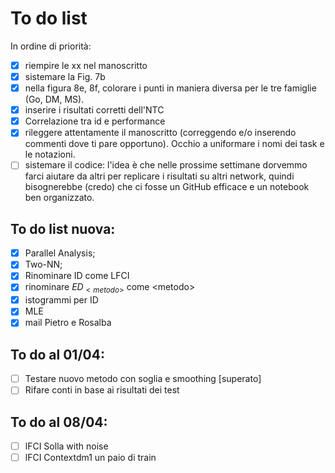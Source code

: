 # To do list
In ordine di priorità:

- [x] riempire le xx nel manoscritto 
- [X] sistemare la Fig. 7b
- [X] nella figura 8e, 8f, colorare i punti in maniera diversa per le tre famiglie (Go, DM, MS).
- [x] inserire i risultati corretti dell'NTC
- [x] Correlazione tra id e performance 
- [x] rileggere attentamente il manoscritto (correggendo e/o inserendo commenti dove ti pare opportuno). Occhio a uniformare i nomi dei task e le notazioni.
- [ ] sistemare il codice: l'idea è che nelle prossime settimane dorvemmo farci aiutare da altri per replicare i risultati su altri network, quindi bisognerebbe (credo) che ci fosse un GitHub efficace e un notebook ben organizzato.
## To do list nuova:
- [x] Parallel Analysis;
- [x] Two-NN;
- [x] Rinominare ID come LFCI
- [x] rinominare $ED_{<metodo>}$ come \<metodo>
- [x] istogrammi per ID
- [x] MLE
- [x] mail Pietro e Rosalba

## To do al 01/04:
- [ ] Testare nuovo metodo con soglia e smoothing [superato]
- [ ] Rifare conti in base ai risultati dei test

## To do al 08/04:
- [ ] lFCI Solla with noise
- [ ] lFCI Contextdm1 un paio di train
